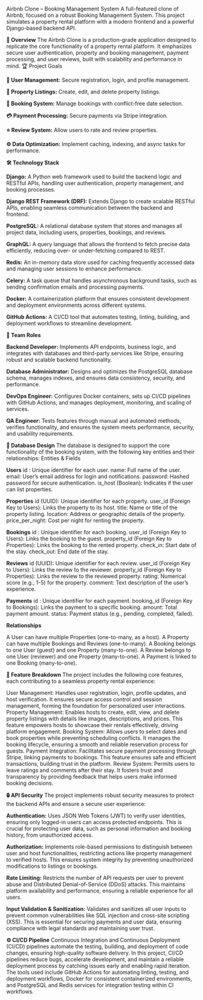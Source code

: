Airbnb Clone – Booking Management System
A full-featured clone of Airbnb, focused on a robust Booking Management System. This project simulates a property rental platform with a modern frontend and a powerful Django-based backend API.

**📖 Overview**
The Airbnb Clone is a production-grade application designed to replicate the core functionality of a property rental platform. It emphasizes secure user authentication, property and booking management, payment processing, and user reviews, built with scalability and performance in mind.
🏆 Project Goals

**🔐 User Management:** Secure registration, login, and profile management.

**🏡 Property Listings:** Create, edit, and delete property listings.

**📅 Booking System:** Manage bookings with conflict-free date selection.

**💳 Payment Processing:** Secure payments via Stripe integration.

**⭐ Review System:** Allow users to rate and review properties.

**⚙️ Data Optimization:** Implement caching, indexing, and async tasks for performance.

**🛠️ Technology Stack**

**Django:** A Python web framework used to build the backend logic and RESTful APIs, handling user authentication, property management, and booking processes.

**Django REST Framework (DRF):** Extends Django to create scalable RESTful APIs, enabling seamless communication between the backend and frontend.

**PostgreSQL:** A relational database system that stores and manages all project data, including users, properties, bookings, and reviews.

**GraphQL:** A query language that allows the frontend to fetch precise data efficiently, reducing over- or under-fetching compared to REST.

**Redis:** An in-memory data store used for caching frequently accessed data and managing user sessions to enhance performance.

**Celery:** A task queue that handles asynchronous background tasks, such as sending confirmation emails and processing payments.

**Docker:** A containerization platform that ensures consistent development and deployment environments across different systems.

**GitHub Actions:** A CI/CD tool that automates testing, linting, building, and deployment workflows to streamline development.

**👥 Team Roles**

**Backend Developer:** Implements API endpoints, business logic, and integrates with databases and third-party services like Stripe, ensuring robust and scalable backend functionality.

**Database Administrator:** Designs and optimizes the PostgreSQL database schema, manages indexes, and ensures data consistency, security, and performance.

**DevOps Engineer:** Configures Docker containers, sets up CI/CD pipelines with GitHub Actions, and manages deployment, monitoring, and scaling of services.

**QA Engineer:** Tests features through manual and automated methods, verifies functionality, and ensures the system meets performance, security, and usability requirements.

**🧱 Database Design**
The database is designed to support the core functionality of the booking system, with the following key entities and their relationships:
Entities & Fields

**Users**
id : Unique identifier for each user.
name: Full name of the user.
email: User’s email address for login and notifications.
password: Hashed password for secure authentication.
is_host (Boolean): Indicates if the user can list properties.


**Properties**
id (UUID): Unique identifier for each property.
user_id (Foreign Key to Users): Links the property to its host.
title: Name or title of the property listing.
location: Address or geographic details of the property.
price_per_night: Cost per night for renting the property.


**Bookings**
id : Unique identifier for each booking.
user_id (Foreign Key to Users): Links the booking to the guest.
property_id (Foreign Key to Properties): Links the booking to the rented property.
check_in: Start date of the stay.
check_out: End date of the stay.


**Reviews**
id (UUID): Unique identifier for each review.
user_id (Foreign Key to Users): Links the review to the reviewer.
property_id (Foreign Key to Properties): Links the review to the reviewed property.
rating: Numerical score (e.g., 1-5) for the property.
comment: Text description of the user’s experience.


**Payments**
id : Unique identifier for each payment.
booking_id (Foreign Key to Bookings): Links the payment to a specific booking.
amount: Total payment amount.
status: Payment status (e.g., pending, completed, failed).



**Relationships**

A User can have multiple Properties (one-to-many, as a host).
A Property can have multiple Bookings and Reviews (one-to-many).
A Booking belongs to one User (guest) and one Property (many-to-one).
A Review belongs to one User (reviewer) and one Property (many-to-one).
A Payment is linked to one Booking (many-to-one).

**🧩 Feature Breakdown**
The project includes the following core features, each contributing to a seamless property rental experience:

User Management: Handles user registration, login, profile updates, and host verification. It ensures secure access control and session management, forming the foundation for personalized user interactions.
Property Management: Enables hosts to create, edit, view, and delete property listings with details like images, descriptions, and prices. This feature empowers hosts to showcase their rentals effectively, driving platform engagement.
Booking System: Allows users to select dates and book properties while preventing scheduling conflicts. It manages the booking lifecycle, ensuring a smooth and reliable reservation process for guests.
Payment Integration: Facilitates secure payment processing through Stripe, linking payments to bookings. This feature ensures safe and efficient transactions, building trust in the platform.
Review System: Permits users to leave ratings and comments after their stay. It fosters trust and transparency by providing feedback that helps users make informed booking decisions.

**🔒 API Security**
The project implements robust security measures to protect the backend APIs and ensure a secure user experience:

**Authentication:** Uses JSON Web Tokens (JWT) to verify user identities, ensuring only logged-in users can access protected endpoints. This is crucial for protecting user data, such as personal information and booking history, from unauthorized access.

**Authorization:** Implements role-based permissions to distinguish between user and host functionalities, restricting actions like property management to verified hosts. This ensures system integrity by preventing unauthorized modifications to listings or bookings.

**Rate Limiting:** Restricts the number of API requests per user to prevent abuse and Distributed Denial-of-Service (DDoS) attacks. This maintains platform availability and performance, ensuring a reliable experience for all users.

**Input Validation & Sanitization:** Validates and sanitizes all user inputs to prevent common vulnerabilities like SQL injection and cross-site scripting (XSS). This is essential for securing payments and user data, ensuring compliance with legal standards and maintaining user trust.

**⚙️ CI/CD Pipeline**
Continuous Integration and Continuous Deployment (CI/CD) pipelines automate the testing, building, and deployment of code changes, ensuring high-quality software delivery. In this project, CI/CD pipelines reduce bugs, accelerate development, and maintain a reliable deployment process by catching issues early and enabling rapid iteration. The tools used include GitHub Actions for automating linting, testing, and deployment workflows, Docker for consistent containerized environments, and PostgreSQL and Redis services for integration testing within CI workflows.

